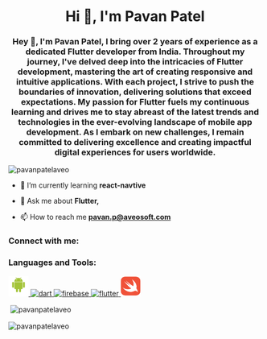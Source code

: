 <h1 align="center">Hi 👋, I'm Pavan Patel</h1>
<h3 align="center">Hey 👋, I'm Pavan Patel, I bring over 2 years of experience as a dedicated Flutter developer from India. Throughout my journey, I've delved deep into the intricacies of Flutter development, mastering the art of creating responsive and intuitive applications. With each project, I strive to push the boundaries of innovation, delivering solutions that exceed expectations. My passion for Flutter fuels my continuous learning and drives me to stay abreast of the latest trends and technologies in the ever-evolving landscape of mobile app development. As I embark on new challenges, I remain committed to delivering excellence and creating impactful digital experiences for users worldwide.</h3>

<p align="left"> <img src="https://komarev.com/ghpvc/?username=pavanpatelaveo&label=Profile%20views&color=0e75b6&style=flat" alt="pavanpatelaveo" /> </p>

- 🌱 I’m currently learning **react-navtive**

- 💬 Ask me about **Flutter,**

- 📫 How to reach me **pavan.p@aveosoft.com**

<h3 align="left">Connect with me:</h3>
<p align="left">
</p>

<h3 align="left">Languages and Tools:</h3>
<p align="left"> <a href="https://developer.android.com" target="_blank" rel="noreferrer"> <img src="https://raw.githubusercontent.com/devicons/devicon/master/icons/android/android-original-wordmark.svg" alt="android" width="40" height="40"/> </a> <a href="https://dart.dev" target="_blank" rel="noreferrer"> <img src="https://www.vectorlogo.zone/logos/dartlang/dartlang-icon.svg" alt="dart" width="40" height="40"/> </a> <a href="https://firebase.google.com/" target="_blank" rel="noreferrer"> <img src="https://www.vectorlogo.zone/logos/firebase/firebase-icon.svg" alt="firebase" width="40" height="40"/> </a> <a href="https://flutter.dev" target="_blank" rel="noreferrer"> <img src="https://www.vectorlogo.zone/logos/flutterio/flutterio-icon.svg" alt="flutter" width="40" height="40"/> </a> <a href="https://developer.apple.com/swift/" target="_blank" rel="noreferrer"> <img src="https://raw.githubusercontent.com/devicons/devicon/master/icons/swift/swift-original.svg" alt="swift" width="40" height="40"/> </a> </p>

<p>&nbsp;<img align="center" src="https://github-readme-stats.vercel.app/api?username=pavanpatelaveo&show_icons=true&locale=en" alt="pavanpatelaveo" /></p>

<p><img align="center" src="https://github-readme-streak-stats.herokuapp.com/?user=pavanpatelaveo&" alt="pavanpatelaveo" /></p>
